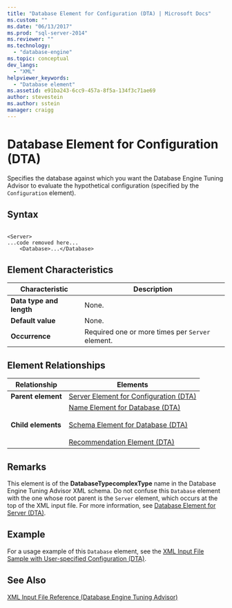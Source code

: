 ```yaml
---
title: "Database Element for Configuration (DTA) | Microsoft Docs"
ms.custom: ""
ms.date: "06/13/2017"
ms.prod: "sql-server-2014"
ms.reviewer: ""
ms.technology: 
  - "database-engine"
ms.topic: conceptual
dev_langs: 
  - "XML"
helpviewer_keywords: 
  - "Database element"
ms.assetid: e91ba243-6cc9-457a-8f5a-134f3c71ae69
author: stevestein
ms.author: sstein
manager: craigg
---
```

# Database Element for Configuration (DTA)
  Specifies the database against which you want the Database Engine Tuning Advisor to evaluate the hypothetical configuration (specified by the `Configuration` element).  
  
## Syntax  
  
```  
  
<Server>  
...code removed here...  
    <Database>...</Database>  
```  
  
## Element Characteristics  
  
|Characteristic|Description|  
|--------------------|-----------------|  
|**Data type and length**|None.|  
|**Default value**|None.|  
|**Occurrence**|Required one or more times per `Server` element.|  
  
## Element Relationships  
  
|Relationship|Elements|  
|------------------|--------------|  
|**Parent element**|[Server Element for Configuration &#40;DTA&#41;](server-element-for-configuration-dta.md)|  
|**Child elements**|[Name Element for Database &#40;DTA&#41;](name-element-for-database-dta.md)<br /><br /> [Schema Element for Database &#40;DTA&#41;](schema-element-for-database-dta.md)<br /><br /> [Recommendation Element &#40;DTA&#41;](recommendation-element-dta.md)|  
  
## Remarks  
 This element is of the **DatabaseTypecomplexType** name in the Database Engine Tuning Advisor XML schema. Do not confuse this `Database` element with the one whose root parent is the `Server` element, which occurs at the top of the XML input file. For more information, see [Database Element for Server &#40;DTA&#41;](database-element-for-server-dta.md).  
  
## Example  
 For a usage example of this `Database` element, see the [XML Input File Sample with User-specified Configuration &#40;DTA&#41;](xml-input-file-sample-with-user-specified-configuration-dta.md).  
  
## See Also  
 [XML Input File Reference &#40;Database Engine Tuning Advisor&#41;](xml-input-file-reference-database-engine-tuning-advisor.md)  
  
  
